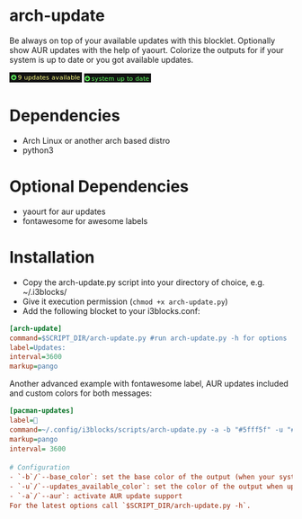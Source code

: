 # arch-update

Be always on top of your available updates with this blocklet. Optionally show AUR updates with the help of yaourt. Colorize the outputs for if your system is up to date or you got available updates.

![](screenshot.png)
![](screenshot2.png)
	
# Dependencies

* Arch Linux or another arch based distro
* python3

# Optional Dependencies

* yaourt for aur updates
* fontawesome for awesome labels

# Installation

* Copy the arch-update.py script into your directory of choice, e.g. ~/.i3blocks/
* Give it execution permission (`chmod +x arch-update.py`)
* Add the following blocket to your i3blocks.conf:

```ini
[arch-update]
command=$SCRIPT_DIR/arch-update.py #run arch-update.py -h for options
label=Updates:
interval=3600
markup=pango
```
Another advanced example with fontawesome label, AUR updates included and custom colors for both messages:
```ini
[pacman-updates]
label=
command=~/.config/i3blocks/scripts/arch-update.py -a -b "#5fff5f" -u "#FFFF85"
markup=pango
interval= 3600

# Configuration
- `-b`/`--base_color`: set the base color of the output (when your system is up to date)
- `-u`/`--updates_available_color`: set the color of the output when updates are available
- `-a`/`--aur`: activate AUR update support  
For the latest options call `$SCRIPT_DIR/arch-update.py -h`.
